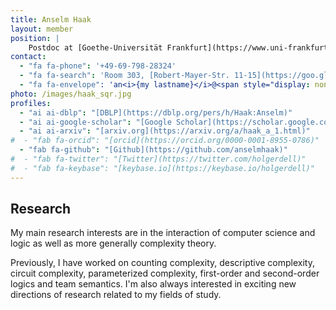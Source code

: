 ```yaml
---
title: Anselm Haak
layout: member
position: |
    Postdoc at [Goethe-Universität Frankfurt](https://www.uni-frankfurt.de)
contact:
  - "fa fa-phone": '+49-69-798-28324'
  - "fa fa-search": 'Room 303, [Robert-Mayer-Str. 11-15](https://goo.gl/maps/h7xTTc3xG7GRQ9wn7)'
  - "fa fa-envelope": 'an<i>{my lastname}</i>@<span style="display: none;">ignoreme-</span><span>em.uni-frankfurt.de</span>'
photo: /images/haak_sqr.jpg
profiles:
  - "ai ai-dblp": "[DBLP](https://dblp.org/pers/h/Haak:Anselm)"
  - "ai ai-google-scholar": "[Google Scholar](https://scholar.google.com/citations?user=yMUGy6UAAAAJ)"
  - "ai ai-arxiv": "[arxiv.org](https://arxiv.org/a/haak_a_1.html)"
#  - "fab fa-orcid": "[orcid](https://orcid.org/0000-0001-8955-0786)"
  - "fab fa-github": "[Github](https://github.com/anselmhaak)"
#  - "fab fa-twitter": "[Twitter](https://twitter.com/holgerdell)"
#  - "fab fa-keybase": "[keybase.io](https://keybase.io/holgerdell)"
---
```


## <i class="fas fa-flask"></i> Research

My main research interests are in the interaction of computer science and logic as well as more generally complexity theory.

Previously, I have worked on counting complexity, descriptive complexity, circuit complexity, parameterized complexity, first-order and second-order logics and team semantics.
I'm also always interested in exciting new directions of research related to my fields of study.

